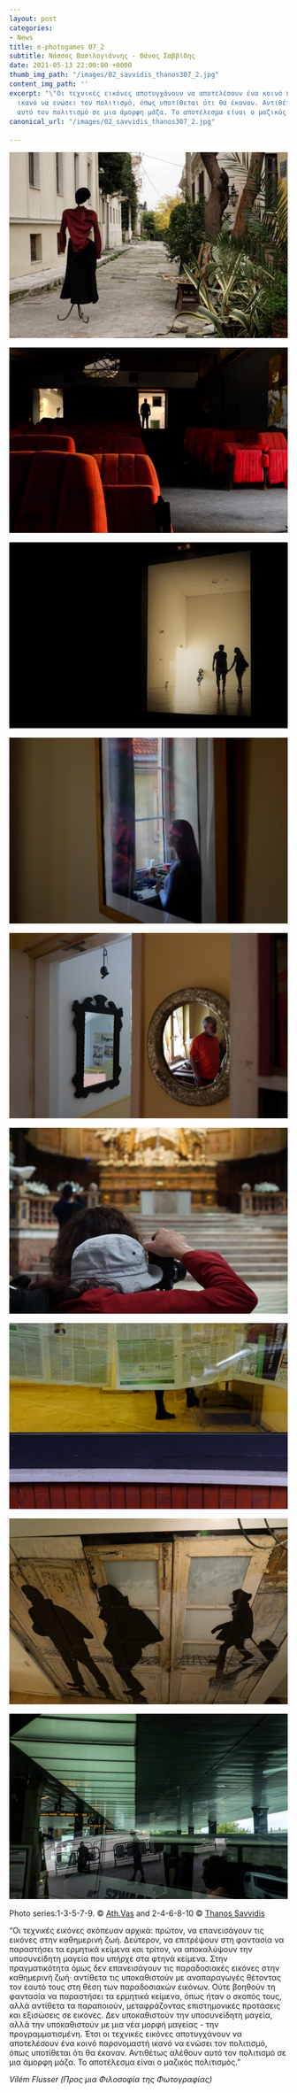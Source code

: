 ```yaml
---
layout: post
categories:
- News
title: e-photogames 07_2
subtitle: Νάσσος Βασιλογιάννης - Θάνος Σαββίδης
date: 2021-05-13 22:00:00 +0000
thumb_img_path: "/images/02_savvidis_thanos307_2.jpg"
content_img_path: ''
excerpt: "\"Oι τεχνικές εικόνες αποτυγχάνουν να αποτελέσουν ένα κοινό παρονομαστή
  ικανό να ενώσει τον πολιτισμό, όπως υποτίθεται ότι θα έκαναν. Αντιθέτως αλέθουν
  αυτό τον πολιτισμό σε μια άμορφη μάζα. Το αποτέλεσμα είναι ο μαζικός πολιτισμός.”"
canonical_url: "/images/02_savvidis_thanos307_2.jpg"

---
```

![](/images/01_vassiloyannis_nassos307_2.jpg)

![](/images/02_savvidis_thanos307_2.jpg)

![](/images/03_vassiloyannis_nassos307_2.jpg)

![](/images/04_savvidis_thanos.jpg)

![](/images/05_vassiloyannis_nassos307_2.jpg)

![](/images/07_vassiloyannis_nassos307_2.jpg)

![](/images/08_savvidis_thanos307_2.jpg)

![](/images/09_vassiloyannis_nassos307_2.jpg)

![](/images/10_savvidis_thanos307_2.jpg)

Photo series:1-3-5-7-9. © <a href="https://www.facebook.com/ath.vas" target="blank">Ath.Vas</a>   and  2-4-6-8-10  © <a href="https://www.facebook.com/ThanosSa" target="blank">Thanos Savvidis</a>

“Οι τεχνικές εικόνες σκόπευαν αρχικά: πρώτον, να επανεισάγουν τις εικόνες στην καθημερινή ζωή. Δεύτερον, να επιτρέψουν στη φαντασία να παραστήσει τα ερμητικά κείμενα και τρίτον, να αποκαλύψουν την υποσυνείδητη μαγεία που υπήρχε στα φτηνά κείμενα. Στην πραγματικότητα όμως δεν επανεισάγουν τις παραδοσιακές εικόνες στην καθημερινή ζωή· αντίθετα τις υποκαθιστούν με αναπαραγωγές θέτοντας τον εαυτό τους στη θέση των παραδοσιακών εικόνων. Ούτε βοηθούν τη φαντασία να παραστήσει τα ερμητικά κείμενα, όπως ήταν ο σκοπός τους, αλλά αντίθετα τα παραποιούν, μεταφράζοντας επιστημονικές προτάσεις και εξισώσεις σε εικόνες. Δεν υποκαθιστούν την υποσυνείδητη μαγεία, αλλά την υποκαθιστούν με μια νέα μορφή μαγείας - την προγραμματισμένη. Έτσι οι τεχνικές εικόνες αποτυγχάνουν να αποτελέσουν ένα κοινό παρονομαστή ικανό να ενώσει τον πολιτισμό, όπως υποτίθεται ότι θα έκαναν. Αντιθέτως αλέθουν αυτό τον πολιτισμό σε μια άμορφη μάζα. Το αποτέλεσμα είναι ο μαζικός πολιτισμός.”

_Vilém Flusser (Προς μια Φιλοσοφία της Φωτογραφίας)_
